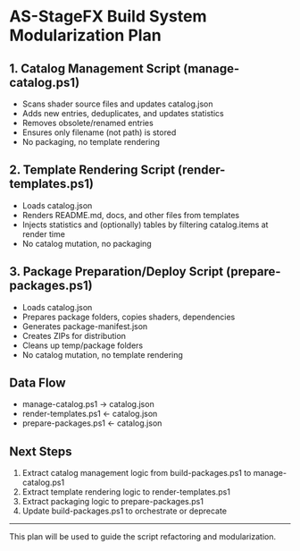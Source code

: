 # AS-StageFX Build System Modularization Plan

## 1. Catalog Management Script (manage-catalog.ps1)
- Scans shader source files and updates catalog.json
- Adds new entries, deduplicates, and updates statistics
- Removes obsolete/renamed entries
- Ensures only filename (not path) is stored
- No packaging, no template rendering

## 2. Template Rendering Script (render-templates.ps1)
- Loads catalog.json
- Renders README.md, docs, and other files from templates
- Injects statistics and (optionally) tables by filtering catalog.items at render time
- No catalog mutation, no packaging

## 3. Package Preparation/Deploy Script (prepare-packages.ps1)
- Loads catalog.json
- Prepares package folders, copies shaders, dependencies
- Generates package-manifest.json
- Creates ZIPs for distribution
- Cleans up temp/package folders
- No catalog mutation, no template rendering

## Data Flow
- manage-catalog.ps1 → catalog.json
- render-templates.ps1 ← catalog.json
- prepare-packages.ps1 ← catalog.json

## Next Steps
1. Extract catalog management logic from build-packages.ps1 to manage-catalog.ps1
2. Extract template rendering logic to render-templates.ps1
3. Extract packaging logic to prepare-packages.ps1
4. Update build-packages.ps1 to orchestrate or deprecate

---

This plan will be used to guide the script refactoring and modularization.
